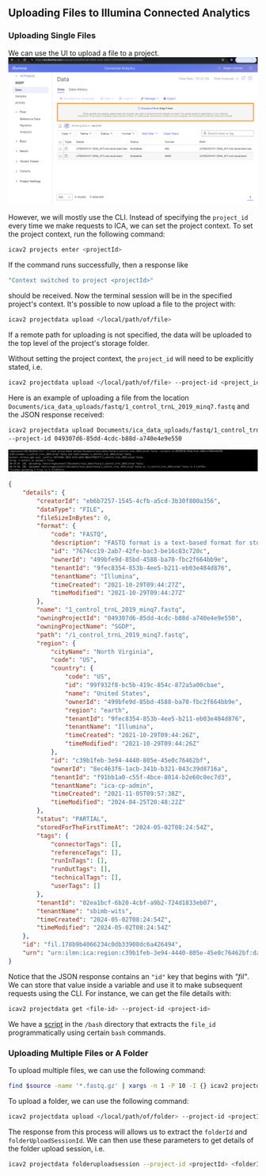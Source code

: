 ## Uploading Files to Illumina Connected Analytics   
### Uploading Single Files
We can use the UI to upload a file to a project.   
![Uploading File using UI](./../public/assets/images/upload_file_using_ui.png "Uploading File using UI")

However, we will mostly use the CLI. Instead of specifying the `project_id` every time we make requests to ICA, we can set the project context. To set the project context, run the following command:
```bash
icav2 projects enter <projectId>
```
If the command runs successfully, then a response like
```bash
"Context switched to project <projectId>"
```
should be received. Now the terminal session will be in the specified project's context. It's possible to now upload a file to the project with:
```bash
icav2 projectdata upload </local/path/of/file>
```
If a remote path for uploading is not specified, the data will be uploaded to the top level of the project's storage folder.   

Without setting the project context, the `project_id` will need to be explicitly stated, i.e.
```bash
icav2 projectdata upload </local/path/of/file> --project-id <project_id>
```   
Here is an example of uploading a file from the location `Documents/ica_data_uploads/fastq/1_control_trnL_2019_minq7.fastq` and the JSON response received:   
```bash
icav2 projectdata upload Documents/ica_data_uploads/fastq/1_control_trnL_2019_minq7.fastq \ 
--project-id 049307d6-85dd-4cdc-b88d-a740e4e9e550
```
![Upload Response](./../public/assets/images/icav2_upload_response.png "Upload Response")   

```json
{
	"details": {
		"creatorId": "eb6b7257-1545-4cfb-a5cd-3b30f800a356",
		"dataType": "FILE",
		"fileSizeInBytes": 0,
		"format": {
			"code": "FASTQ",
			"description": "FASTQ format is a text-based format for storing both a biological sequence (usually nucleotide sequence) and its corresponding quality scores.",
			"id": "7674cc19-2ab7-42fe-bac3-be16c83c720c",
			"ownerId": "499bfe9d-85bd-4588-ba70-fbc2f664bb9e",
			"tenantId": "9fec8354-853b-4ee5-b211-eb03e484d876",
			"tenantName": "Illumina",
			"timeCreated": "2021-10-29T09:44:27Z",
			"timeModified": "2021-10-29T09:44:27Z"
		},
		"name": "1_control_trnL_2019_minq7.fastq",
		"owningProjectId": "049307d6-85dd-4cdc-b88d-a740e4e9e550",
		"owningProjectName": "SGDP",
		"path": "/1_control_trnL_2019_minq7.fastq",
		"region": {
			"cityName": "North Virginia",
			"code": "US",
			"country": {
				"code": "US",
				"id": "99f932f8-bc5b-419c-854c-872a5a00cbae",
				"name": "United States",
				"ownerId": "499bfe9d-85bd-4588-ba70-fbc2f664bb9e",
				"region": "earth",
				"tenantId": "9fec8354-853b-4ee5-b211-eb03e484d876",
				"tenantName": "Illumina",
				"timeCreated": "2021-10-29T09:44:26Z",
				"timeModified": "2021-10-29T09:44:26Z"
			},
			"id": "c39b1feb-3e94-4440-805e-45e0c76462bf",
			"ownerId": "8ec463f6-1acb-341b-b321-043c39d8716a",
			"tenantId": "f91bb1a0-c55f-4bce-8014-b2e60c0ec7d3",
			"tenantName": "ica-cp-admin",
			"timeCreated": "2021-11-05T09:57:38Z",
			"timeModified": "2024-04-25T20:48:22Z"
		},
		"status": "PARTIAL",
		"storedForTheFirstTimeAt": "2024-05-02T08:24:54Z",
		"tags": {
			"connectorTags": [],
			"referenceTags": [],
			"runInTags": [],
			"runOutTags": [],
			"technicalTags": [],
			"userTags": []
		},
		"tenantId": "02ea1bcf-6b20-4cbf-a9b2-724d1833eb07",
		"tenantName": "sbimb-wits",
		"timeCreated": "2024-05-02T08:24:54Z",
		"timeModified": "2024-05-02T08:24:54Z"
	},
	"id": "fil.178b9b4066234c0db33908dc6a426494",
	"urn": "urn:ilmn:ica:region:c39b1feb-3e94-4440-805e-45e0c76462bf:data:fil.178b9b4066234c0db33908dc6a426494#/1_control_trnL_2019_minq7.fastq"
}
```
Notice that the JSON response contains an `"id"` key that begins with _"fil"_. We can store that value inside a variable and use it to make subsequent requests using the CLI. For instance, we can get the file details with:
```bash
icav2 projectdata get <file-id> --project-id <project-id>
```   
We have a [script](bash/helper_scripts/get_uploaded_file_id.sh) in the `/bash` directory that extracts the `file_id` programmatically using certain `bash` commands.    

### Uploading Multiple Files or A Folder
To upload multiple files, we can use the following command:
```bash
find $source -name '*.fastq.gz' | xargs -n 1 -P 10 -I {} icav2 projectdata upload {} /$target/
```
To upload a folder, we can use the following command:
```bash
icav2 projectdata upload </local/path/of/folder> --project-id <projectId>
```
The response from this process will allows us to extract the `folderId` and `folderUploadSessionId`. We can then use these parameters to get details of the folder upload session, i.e.   
```bash
icav2 projectdata folderuploadsession --project-id <projectId> <folderId> <folderUploadSessionId>
```
